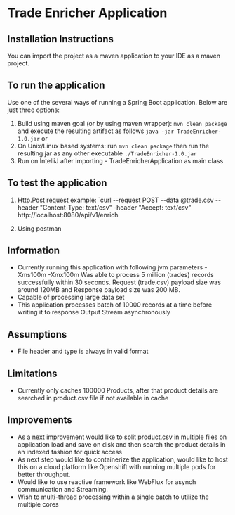 # Trade Enricher Application
 
## Installation Instructions
You can import the project as a maven application to your IDE as a maven project.
 
## To run the application
Use one of the several ways of running a Spring Boot application. Below are just three options:

1. Build using maven goal (or by using maven wrapper): `mvn clean package` and execute the resulting artifact as follows `java -jar TradeEnricher-1.0.jar` or
2. On Unix/Linux based systems: run `mvn clean package` then run the resulting jar as any other executable `./TradeEnricher-1.0.jar`
3. Run on IntelliJ after importing - TradeEnricherApplication as main class

## To test the application
1. Http.Post request example:
`curl --request POST --data @trade.csv --header "Content-Type: text/csv" -header "Accept: text/csv" http://localhost:8080/api/v1/enrich

2. Using postman

 
## Information
- Currently running this application with following jvm parameters
   -Xms100m -Xmx100m
   Was able to process 5 million (trades) records successfully within 30 seconds.
   Request (trade.csv) payload size was around 120MB and Response payload size was 200 MB.  
- Capable of processing large data set
- This application processes batch of 10000 records at a time before writing it to response Output Stream asynchronously

## Assumptions
- File header and type is always in valid format

## Limitations
- Currently only caches 100000 Products, after that product details are searched in product.csv file if not available in cache

## Improvements
- As a next improvement would like to split product.csv in multiple files on application load and save on disk
  and then search the product details in an indexed fashion for quick access
- As next step would like to containerize the application, would like to host this on a cloud platform like Openshift with running multiple pods for better throughput. 
- Would like to use reactive framework like WebFlux for asynch communication and Streaming.
- Wish to multi-thread processing within a single batch to utilize the multiple cores  





